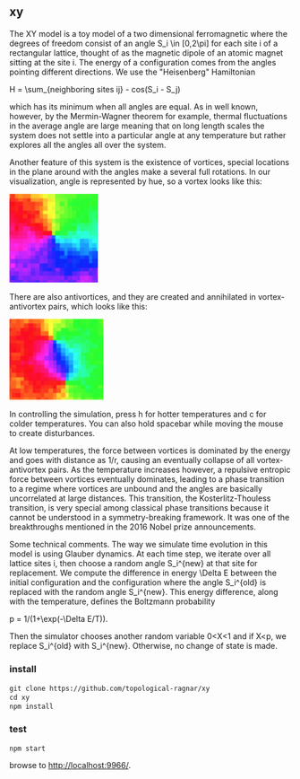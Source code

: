 ## xy

The XY model is a toy model of a two dimensional ferromagnetic where the degrees of freedom consist of an angle S_i \in [0,2\pi] for each site i of a rectangular lattice, thought of as the magnetic dipole of an atomic magnet sitting at the site i. The energy of a configuration comes from the angles pointing different directions. We use the "Heisenberg" Hamiltonian

H = \sum_{neighboring sites ij} - cos(S_i - S_j)

which has its minimum when all angles are equal. As in well known, however, by the Mermin-Wagner theorem for example, thermal fluctuations in the average angle are large meaning that on long length scales the system does not settle into a particular angle at any temperature but rather explores all the angles all over the system.

Another feature of this system is the existence of vortices, special locations in the plane around with the angles make a several full rotations. In our visualization, angle is represented by hue, so a vortex looks like this:

![Vortex](vortex.png)

There are also antivortices, and they are created and annihilated in vortex-antivortex pairs, which looks like this:

![Vortex Pair](vortex-pair.png)

In controlling the simulation, press h for hotter temperatures and c for colder temperatures. You can also hold spacebar while moving the mouse to create disturbances.

At low temperatures, the force between vortices is dominated by the energy and goes with distance as 1/r, causing an eventually collapse of all vortex-antivortex pairs. As the temperature increases however, a repulsive entropic force between vortices eventually dominates, leading to a phase transition to a regime where vortices are unbound and the angles are basically uncorrelated at large distances. This transition, the Kosterlitz-Thouless transition, is very special among classical phase transitions because it cannot be understood in a symmetry-breaking framework. It was one of the breakthroughs mentioned in the 2016 Nobel prize announcements.

Some technical comments. The way we simulate time evolution in this model is using Glauber dynamics. At each time step, we iterate over all lattice sites i, then choose a random angle S_i^{new} at that site for replacement. We compute the difference in energy \Delta E between the initial configuration and the configuration where the angle S_i^{old} is replaced with the random angle S_i^{new}. This energy difference, along with the temperature, defines the Boltzmann probability

p = 1/(1+\exp(-\Delta E/T)).

Then the simulator chooses another random variable 0<X<1 and if X<p, we replace S_i^{old} with S_i^{new}. Otherwise, no change of state is made.

### install

```
git clone https://github.com/topological-ragnar/xy
cd xy
npm install
```

### test

```
npm start
```

browse to <http://localhost:9966/>.

